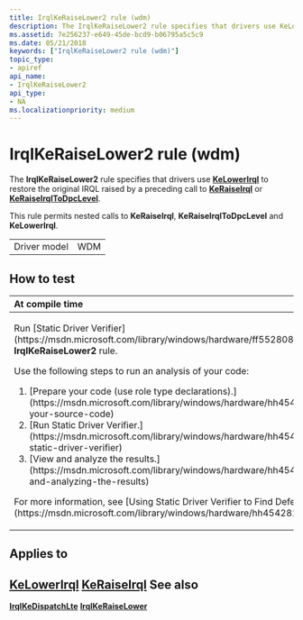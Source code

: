 ```yaml
---
title: IrqlKeRaiseLower2 rule (wdm)
description: The IrqlKeRaiseLower2 rule specifies that drivers use KeLowerIrql to restore the original IRQL raised by a preceding call to KeRaiseIrql or KeRaiseIrqlToDpcLevel.
ms.assetid: 7e256237-e649-45de-bcd9-b06795a5c5c9
ms.date: 05/21/2018
keywords: ["IrqlKeRaiseLower2 rule (wdm)"]
topic_type:
- apiref
api_name:
- IrqlKeRaiseLower2
api_type:
- NA
ms.localizationpriority: medium
---
```


# IrqlKeRaiseLower2 rule (wdm)


The **IrqlKeRaiseLower2** rule specifies that drivers use [**KeLowerIrql**](https://msdn.microsoft.com/library/windows/hardware/ff552968) to restore the original IRQL raised by a preceding call to [**KeRaiseIrql**](https://msdn.microsoft.com/library/windows/hardware/ff553079) or [**KeRaiseIrqlToDpcLevel**](https://msdn.microsoft.com/library/windows/hardware/ff553084).

This rule permits nested calls to **KeRaiseIrql**, **KeRaiseIrqlToDpcLevel** and **KeLowerIrql**.

|              |     |
|--------------|-----|
| Driver model | WDM |

How to test
-----------

<table>
<colgroup>
<col width="100%" />
</colgroup>
<thead>
<tr class="header">
<th align="left">At compile time</th>
</tr>
</thead>
<tbody>
<tr class="odd">
<td align="left"><p>Run [Static Driver Verifier](https://msdn.microsoft.com/library/windows/hardware/ff552808) and specify the <strong>IrqlKeRaiseLower2</strong> rule.</p>
Use the following steps to run an analysis of your code:
<ol>
<li>[Prepare your code (use role type declarations).](https://msdn.microsoft.com/library/windows/hardware/hh454281#preparing-your-source-code)</li>
<li>[Run Static Driver Verifier.](https://msdn.microsoft.com/library/windows/hardware/hh454281#running-static-driver-verifier)</li>
<li>[View and analyze the results.](https://msdn.microsoft.com/library/windows/hardware/hh454281#viewing-and-analyzing-the-results)</li>
</ol>
<p>For more information, see [Using Static Driver Verifier to Find Defects in Drivers](https://msdn.microsoft.com/library/windows/hardware/hh454281).</p></td>
</tr>
</tbody>
</table>

Applies to
----------

[**KeLowerIrql**](https://msdn.microsoft.com/library/windows/hardware/ff552968)
[**KeRaiseIrql**](https://msdn.microsoft.com/library/windows/hardware/ff553079)
See also
--------

[**IrqlKeDispatchLte**](wdm-irqlkedispatchlte.md)
[**IrqlKeRaiseLower**](wdm-irqlkeraiselower.md)
 

 





